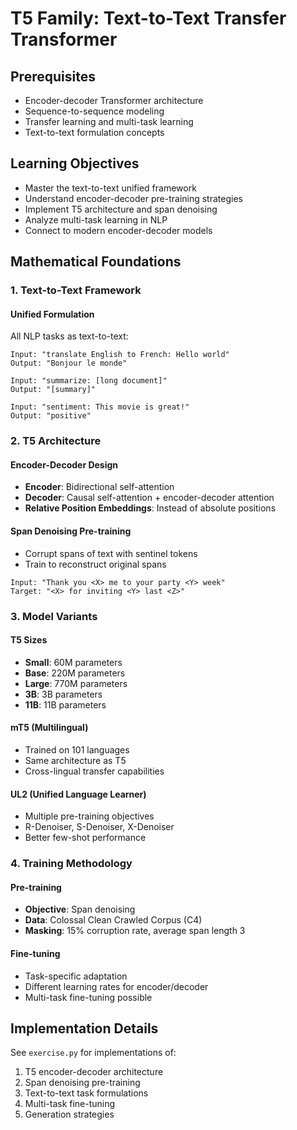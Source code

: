 # T5 Family: Text-to-Text Transfer Transformer

## Prerequisites
- Encoder-decoder Transformer architecture
- Sequence-to-sequence modeling
- Transfer learning and multi-task learning
- Text-to-text formulation concepts

## Learning Objectives
- Master the text-to-text unified framework
- Understand encoder-decoder pre-training strategies
- Implement T5 architecture and span denoising
- Analyze multi-task learning in NLP
- Connect to modern encoder-decoder models

## Mathematical Foundations

### 1. Text-to-Text Framework

#### Unified Formulation
All NLP tasks as text-to-text:
```
Input: "translate English to French: Hello world"
Output: "Bonjour le monde"

Input: "summarize: [long document]"
Output: "[summary]"

Input: "sentiment: This movie is great!"
Output: "positive"
```

### 2. T5 Architecture

#### Encoder-Decoder Design
- **Encoder**: Bidirectional self-attention
- **Decoder**: Causal self-attention + encoder-decoder attention
- **Relative Position Embeddings**: Instead of absolute positions

#### Span Denoising Pre-training
- Corrupt spans of text with sentinel tokens
- Train to reconstruct original spans
```
Input: "Thank you <X> me to your party <Y> week"
Target: "<X> for inviting <Y> last <Z>"
```

### 3. Model Variants

#### T5 Sizes
- **Small**: 60M parameters
- **Base**: 220M parameters  
- **Large**: 770M parameters
- **3B**: 3B parameters
- **11B**: 11B parameters

#### mT5 (Multilingual)
- Trained on 101 languages
- Same architecture as T5
- Cross-lingual transfer capabilities

#### UL2 (Unified Language Learner)
- Multiple pre-training objectives
- R-Denoiser, S-Denoiser, X-Denoiser
- Better few-shot performance

### 4. Training Methodology

#### Pre-training
- **Objective**: Span denoising
- **Data**: Colossal Clean Crawled Corpus (C4)
- **Masking**: 15% corruption rate, average span length 3

#### Fine-tuning
- Task-specific adaptation
- Different learning rates for encoder/decoder
- Multi-task fine-tuning possible

## Implementation Details

See `exercise.py` for implementations of:
1. T5 encoder-decoder architecture
2. Span denoising pre-training
3. Text-to-text task formulations
4. Multi-task fine-tuning
5. Generation strategies
